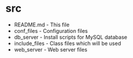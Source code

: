 src
===

* README.md - This file
* conf_files - Configuration files
* db_server - Install scripts for MySQL database
* include_files - Class files which will be used
* web_server - Web server files
